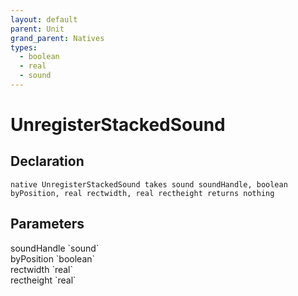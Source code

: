 ```yaml
---
layout: default
parent: Unit
grand_parent: Natives
types:
  - boolean
  - real
  - sound
---
```


# UnregisterStackedSound

## Declaration

```
native UnregisterStackedSound takes sound soundHandle, boolean byPosition, real rectwidth, real rectheight returns nothing
```

## Parameters
<dl>
  <dt>soundHandle `sound`</dt>
  <dd></dd>

  <dt>byPosition `boolean`</dt>
  <dd></dd>

  <dt>rectwidth `real`</dt>
  <dd></dd>

  <dt>rectheight `real`</dt>
  <dd></dd>
</dl>